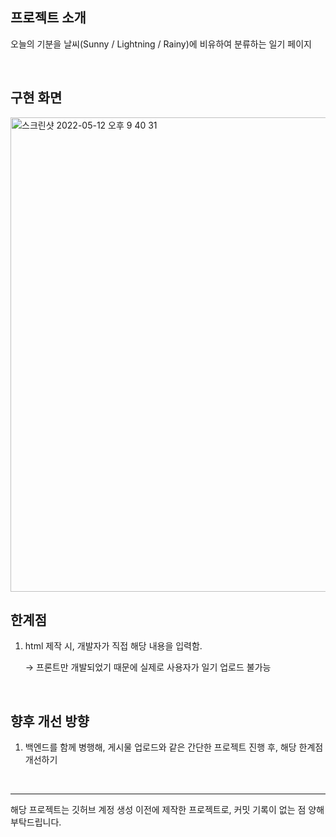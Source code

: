 ## **프로젝트 소개**

오늘의 기분을 날씨(Sunny / Lightning / Rainy)에 비유하여 분류하는 일기 페이지

<br>

## **구현 화면**

<img width="759" alt="스크린샷 2022-05-12 오후 9 40 31" src="https://user-images.githubusercontent.com/102431281/216818425-d115f801-2099-4a61-ad9b-a2021b202ab7.png">

<br>

## **한계점**

1. html 제작 시, 개발자가 직접 해당 내용을 입력함.

   → 프론트만 개발되었기 때문에 실제로 사용자가 일기 업로드 불가능

<br>

## **향후 개선 방향**

1. 백엔드를 함께 병행해, 게시물 업로드와 같은 간단한 프로젝트 진행 후, 해당 한계점 개선하기

<br>

---

해당 프로젝트는 깃허브 계정 생성 이전에 제작한 프로젝트로, 커밋 기록이 없는 점 양해부탁드립니다.
